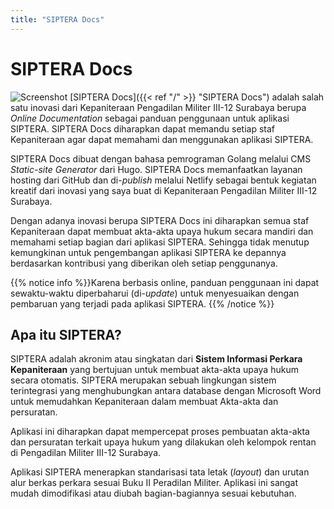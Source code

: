 ```yaml
---
title: "SIPTERA Docs"
---
```


# SIPTERA Docs

![Screenshot](/img/tampilan-depan-siptera.jpg)
[SIPTERA Docs]({{< ref "/" >}} "SIPTERA Docs") adalah salah satu inovasi dari Kepaniteraan Pengadilan Militer III-12 Surabaya berupa *Online Documentation* sebagai panduan penggunaan untuk aplikasi SIPTERA. SIPTERA Docs diharapkan dapat memandu setiap staf Kepaniteraan agar dapat memahami dan menggunakan aplikasi SIPTERA.

SIPTERA Docs dibuat dengan bahasa pemrograman Golang melalui CMS _Static-site Generator_ dari Hugo. SIPTERA Docs memanfaatkan layanan hosting dari GitHub dan di-_publish_ melalui Netlify sebagai bentuk kegiatan kreatif dari inovasi yang saya buat di Kepaniteraan Pengadilan Militer III-12 Surabaya.

Dengan adanya inovasi berupa SIPTERA Docs ini diharapkan semua staf Kepaniteraan dapat membuat akta-akta upaya hukum secara mandiri dan memahami setiap bagian dari aplikasi SIPTERA. Sehingga tidak menutup kemungkinan untuk pengembangan aplikasi SIPTERA ke depannya berdasarkan kontribusi yang diberikan oleh setiap penggunanya.

{{% notice info %}}Karena berbasis online, panduan penggunaan ini dapat sewaktu-waktu diperbaharui (di-_update_) untuk menyesuaikan dengan pembaruan yang terjadi pada aplikasi SIPTERA.
{{% /notice %}}

## Apa itu SIPTERA?

SIPTERA adalah akronim atau singkatan dari **Sistem Informasi Perkara Kepaniteraan** yang bertujuan untuk membuat akta-akta upaya hukum secara otomatis. SIPTERA merupakan sebuah lingkungan sistem terintegrasi yang menghubungkan antara database dengan Microsoft Word untuk memudahkan Kepaniteraan dalam membuat Akta-akta dan persuratan.

Aplikasi ini diharapkan dapat mempercepat proses pembuatan akta-akta dan persuratan terkait upaya hukum yang dilakukan oleh kelompok rentan di Pengadilan Militer III-12 Surabaya.

Aplikasi SIPTERA menerapkan standarisasi tata letak (_layout_) dan urutan alur berkas perkara sesuai Buku II Peradilan Militer. Aplikasi ini sangat mudah dimodifikasi atau diubah bagian-bagiannya sesuai kebutuhan.
